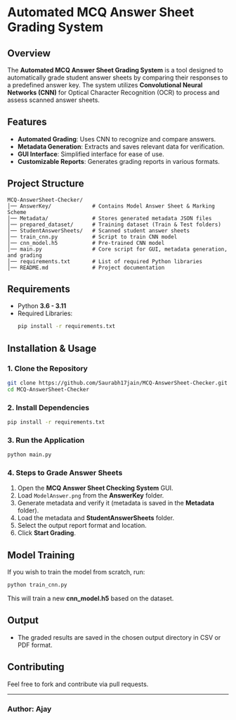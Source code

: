 # Automated MCQ Answer Sheet Grading System

## Overview
The **Automated MCQ Answer Sheet Grading System** is a tool designed to automatically grade student answer sheets by comparing their responses to a predefined answer key. The system utilizes **Convolutional Neural Networks (CNN)** for Optical Character Recognition (OCR) to process and assess scanned answer sheets.

## Features
- **Automated Grading**: Uses CNN to recognize and compare answers.
- **Metadata Generation**: Extracts and saves relevant data for verification.
- **GUI Interface**: Simplified interface for ease of use.
- **Customizable Reports**: Generates grading reports in various formats.

## Project Structure
```
MCQ-AnswerSheet-Checker/
│── AnswerKey/             # Contains Model Answer Sheet & Marking Scheme
│── Metadata/              # Stores generated metadata JSON files
│── prepared_dataset/      # Training dataset (Train & Test folders)
│── StudentAnswerSheets/   # Scanned student answer sheets
│── train_cnn.py           # Script to train CNN model
│── cnn_model.h5           # Pre-trained CNN model
│── main.py                # Core script for GUI, metadata generation, and grading
│── requirements.txt       # List of required Python libraries
│── README.md              # Project documentation
```

## Requirements
- Python **3.6 - 3.11**
- Required Libraries:
  ```bash
  pip install -r requirements.txt
  ```

## Installation & Usage
### 1. Clone the Repository
```bash
git clone https://github.com/Saurabh17jain/MCQ-AnswerSheet-Checker.git
cd MCQ-AnswerSheet-Checker
```

### 2. Install Dependencies
```bash
pip install -r requirements.txt
```

### 3. Run the Application
```bash
python main.py
```

### 4. Steps to Grade Answer Sheets
1. Open the **MCQ Answer Sheet Checking System** GUI.
2. Load `ModelAnswer.png` from the **AnswerKey** folder.
3. Generate metadata and verify it (metadata is saved in the **Metadata** folder).
4. Load the metadata and **StudentAnswerSheets** folder.
5. Select the output report format and location.
6. Click **Start Grading**.

## Model Training
If you wish to train the model from scratch, run:
```bash
python train_cnn.py
```
This will train a new **cnn_model.h5** based on the dataset.

## Output
- The graded results are saved in the chosen output directory in CSV or PDF format.

## Contributing
Feel free to fork and contribute via pull requests.


---
### Author: Ajay
